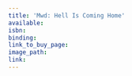 ```yaml
---
title: 'Mwd: Hell Is Coming Home'
available:
isbn:
binding:
link_to_buy_page:
image_path:
link:
---
```

